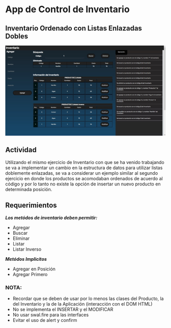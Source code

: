 # App de Control de Inventario

## Inventario Ordenado con Listas Enlazadas Dobles
![Visualización](/images/Inventario2.jpg)
## Actividad
Utilizando el mismo ejercicio de Inventario con que se ha venido trabajando se va a implementar un cambio en la estructura de datos para utilizar listas doblemente enlazadas, se va a considerar un ejemplo similar al segundo ejercicio en donde los productos se acomodaban ordenados de acuerdo al código y por lo tanto no existe la opción de insertar un nuevo producto en determinada posición.
## Requerimientos
**_Los metódos de inventario deben permitir:_**

- Agregar
- Buscar
- Eliminar
- Listar
- Listar Inverso

**_Metódos Implicítos_**
- Agregar en Posición
- Agregar Primero

### **NOTA:**
- Recordar que se deben de usar por lo menos las clases del Producto, la del Inventario y la de la Aplicación (interacción con el DOM HTML)
- No se implementa el INSERTAR y el MODIFICAR
- No usar swal.fire para las interfaces
- Evitar el uso de alert y confirm
